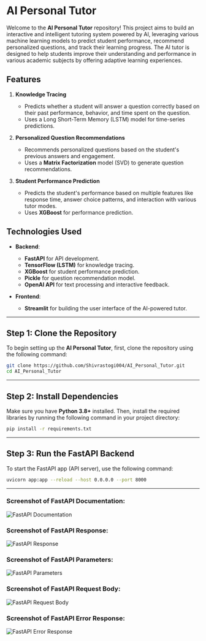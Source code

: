 # AI Personal Tutor

Welcome to the **AI Personal Tutor** repository! This project aims to build an interactive and intelligent tutoring system powered by AI, leveraging various machine learning models to predict student performance, recommend personalized questions, and track their learning progress. The AI tutor is designed to help students improve their understanding and performance in various academic subjects by offering adaptive learning experiences.

## Features

1. **Knowledge Tracing**
   - Predicts whether a student will answer a question correctly based on their past performance, behavior, and time spent on the question.
   - Uses a Long Short-Term Memory (LSTM) model for time-series predictions.
   
2. **Personalized Question Recommendations**
   - Recommends personalized questions based on the student's previous answers and engagement.
   - Uses a **Matrix Factorization** model (SVD) to generate question recommendations.

3. **Student Performance Prediction**
   - Predicts the student's performance based on multiple features like response time, answer choice patterns, and interaction with various tutor modes.
   - Uses **XGBoost** for performance prediction.

## Technologies Used

- **Backend**: 
   - **FastAPI** for API development.
   - **TensorFlow (LSTM)** for knowledge tracing.
   - **XGBoost** for student performance prediction.
   - **Pickle** for question recommendation model.
   - **OpenAI API** for text processing and interactive feedback.

- **Frontend**:
   - **Streamlit** for building the user interface of the AI-powered tutor.

---

## Step 1: Clone the Repository

To begin setting up the **AI Personal Tutor**, first, clone the repository using the following command:

```bash
git clone https://github.com/Shivrastogi004/AI_Personal_Tutor.git
cd AI_Personal_Tutor
```
---
## Step 2: Install Dependencies

Make sure you have **Python 3.8+** installed. Then, install the required libraries by running the following command in your project directory:

```bash
pip install -r requirements.txt
```
---
## Step 3: Run the FastAPI Backend

To start the FastAPI app (API server), use the following command:

```bash
uvicorn app:app --reload --host 0.0.0.0 --port 8000
```
---
### Screenshot of FastAPI Documentation:
![FastAPI Documentation](Screenshot/Screenshot_2025-03-31_143017.png)

### Screenshot of FastAPI Response:
![FastAPI Response](Screenshot/Screenshot_2025-03-31_143030.png)

### Screenshot of FastAPI Parameters:
![FastAPI Parameters](Screenshot/Screenshot_2025-03-31_143037.png)

### Screenshot of FastAPI Request Body:
![FastAPI Request Body](Screenshot/Screenshot_2025-03-31_143100.png)

### Screenshot of FastAPI Error Response:
![FastAPI Error Response](Screenshot/Screenshot_2025-03-31_143105.png)


